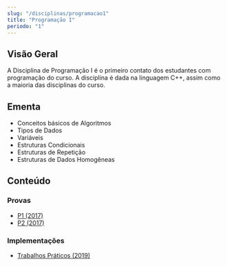 ```yaml
---
slug: "/disciplinas/programacao1"
title: "Programação I"
periodo: "1"
---
```


## Visão Geral

A Disciplina de Programação I é o primeiro contato dos estudantes com programação do curso. A disciplina é dada na linguagem C++, assim como a maioria das disciplinas do curso.

## Ementa

- Conceitos básicos de Algoritmos
- Tipos de Dados
- Variáveis
- Estruturas Condicionais
- Estruturas de Repetição
- Estruturas de Dados Homogêneas

## Conteúdo

### Provas

- [P1 (2017)](https://github.com/CCP-UFV/INF110/blob/master/Provas/P1%202017.pdf)
- [P2 (2017)](https://github.com/CCP-UFV/INF110/blob/master/Provas/P2%202017.pdf)

### Implementações

- [Trabalhos Práticos (2019)](https://github.com/lucasjoviniano/UFV/tree/main/INF110)